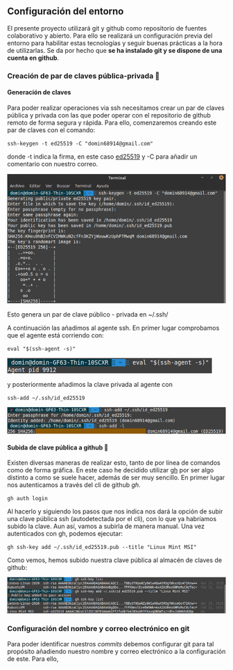 ## Configuración del entorno 

El presente proyecto utilizará git y github como repositorio de fuentes colaborativo y abierto. Para ello se realizará un configuración previa del entorno para habilitar estas tecnologías y seguir buenas prácticas a la hora de utilizarlas. Se da por hecho que **se ha instalado git y se dispone de una cuenta en github**.   


### Creación de par de claves pública-privada :closed_lock_with_key:

#### Generación de claves

Para poder realizar operaciones via ssh necesitamos crear un par de claves pública y privada con las que poder operar con el repositorio de github remoto de forma segura y rápida. Para ello, comenzaremos creando este par de claves con el comando:   

```
ssh-keygen -t ed25519 -C "domin68914@gmail.com"
```

donde -t indica la firma, en este caso [ed25519](https://ed25519.cr.yp.to/index.html) y -C para añadir un comentario con nuestro correo.

![Generando par público - privado](./configuracion-entorno-img/generar-ssh-pair.png)

Esto genera un par de clave público - privada en ~/.ssh/

A continuación las añadimos al agente ssh. En primer lugar comprobamos que el agente está corriendo con:

```
eval "$(ssh-agent -s)"
```

![Comprobar que el agente está running](./configuracion-entorno-img/ssh-agent.png)

y posteriormente añadimos la clave privada al agente con 

```
ssh-add ~/.ssh/id_ed25519
```

![Añadir clave al agente](./configuracion-entorno-img/ssh-agent-add.png)


#### Subida de clave pública a github :key:

Existen diversas maneras de realizar esto, tanto de por línea de comandos como de forma gráfica. En este caso he decidido utilizar [gh](https://github.com/cli/cli) por ser algo distinto a como se suele hacer, además de ser muy sencillo. En primer lugar nos autenticamos a través del cli de github *gh*.

```
gh auth login
```
Al hacerlo y siguiendo los pasos que nos indica nos dará la opción de subir una clave pública ssh (autodetectada por el cli), con lo que ya habríamos subido la clave. Aun así, vamos a subirla de manera manual. Una vez autenticados con gh, podemos ejecutar:

```
gh ssh-key add ~/.ssh/id_ed25519.pub --title "Linux Mint MSI"
```

Como vemos, hemos subido nuestra clave pública al almacén de claves de github:

![Utilizando gh para subir clave ssh](./configuracion-entorno-img/gh-add-key-github.png)

### Configuración del nombre y correo electrónico en git

Para poder identificar nuestros *commits* debemos configurar git para tal propósito añadiendo nuestro nombre y correo electrónico a la configuración de este. Para ello,